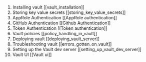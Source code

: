 1. Installing vault [[vault_installation]]
2. Storing key value secrets [[storing_key_value_secrets]]
3. AppRole Authentication [[AppRole authentication]]
4. GitHub Authentication [[Github Authentication]]
5. Token Authentication [[Token authentication]]
6. Vault policies [[policy_handling_in_vault]]
7. Deploying vault [[deploying_vault_server]]
8. Troubleshooting vault [[errors_gotten_on_vault]]
9. Setting up the Vault dev server [[setting_up_vault_dev_server]]
10. Vault UI [[Vault ui]]